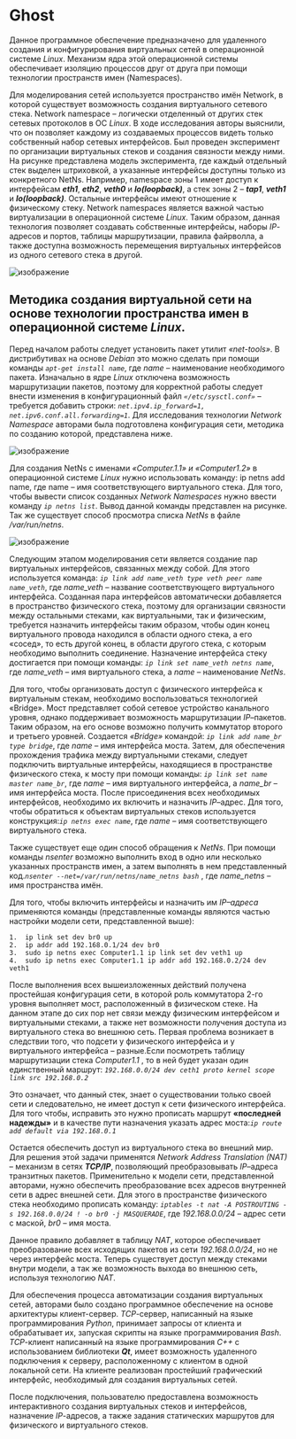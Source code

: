 # Ghost

Данное программное обеспечение предназначено для удаленного создания и конфигурирования виртуальных сетей в операционной системе _Linux_. Механизм ядра этой операционной системы обеспечивает изоляцию процессов друг от друга при помощи технологии пространств имен (Namespaces). 

Для моделирования сетей используется пространство имён Network, в которой существует возможность создания виртуального сетевого стека. Network namespace – логически отделенный от других стек сетевых протоколов в ОС _Linux_. В ходе исследования авторы выяснили, что он позволяет каждому из создаваемых процессов видеть только собственный набор сетевых интерфейсов. Был проведен эксперимент по организации виртуальных стеков и создания связности между ними. На рисунке представлена модель эксперимента, где каждый отдельный стек выделен штриховкой, а указанные интерфейсы доступны только из конкретного NetNs. Например, namespace зоны 1 имеет доступ к интерфейсам ***eth1***, ***eth2***, ***veth0*** и ***lo(loopback)***, а стек зоны 2 – ***tap1***, ***veth1*** и ***lo(loopback)***. Остальные интерфейсы имеют отношение к физическому стеку. Network namespaces является важной частью виртуализации в операционной системе _Linux_. Таким образом, данная технология позволяет создавать собственные интерфейсы, наборы _IP_-адресов и портов, таблицы маршрутизации, правила файрволла, а также доступна возможность перемещения виртуальных интерфейсов из одного сетевого стека в другой.

![изображение](https://user-images.githubusercontent.com/73258365/124506376-26482680-ddd4-11eb-80f5-b33a045fddf7.png)

## Методика создания виртуальной сети на основе технологии пространства имен в операционной системе _Linux_.

Перед началом работы следует установить пакет утилит _«net-tools»_. В дистрибутивах на основе _Debian_ это можно сделать при помощи команды *`apt-get install name`*, где *name* – наименование необходимого пакета.
Изначально в ядре _Linux_ отключена возможность маршрутизации пакетов, поэтому для корректной работы следует внести изменения в конфигурационный файл *`«/etc/sysctl.conf»`* – требуется добавить строки: *`net.ipv4.ip_forward=1, net.ipv6.conf.all.forwarding=1`*. Для исследования технологии _Network Namespace_ авторами была подготовлена конфигурация сети, методика по созданию которой, представлена ниже.

![изображение](https://user-images.githubusercontent.com/73258365/124506535-850da000-ddd4-11eb-9894-99e5efa2f398.png)

Для создания  NetNs с именами _«Computer.1.1» и «Computer1.2»_ в операционной системе _Linux_ нужно использовать команду:
ip netns add name, где name – имя соответствующего виртуального стека.
Для того, чтобы вывести список созданных _Network Namespaces_ нужно ввести команду _`ip netns list`_. Вывод данной команды представлен на рисунке. Так же существует способ просмотра списка _NetNs_ в файле _/var/run/netns_.

![изображение](https://user-images.githubusercontent.com/73258365/124506587-a40c3200-ddd4-11eb-8ba2-8cf34476418e.png)

Следующим этапом моделирования сети является создание пар виртуальных интерфейсов, связанных между собой. Для этого используется команда:
_`ip link add name_veth type veth peer name name_veth`_, где _name_veth_ – название соответствующего виртуального интерфейса. 
Созданная пара интерфейсов автоматически добавляется в пространство физического стека, поэтому для организации связности между остальными стеками, как виртуальными, так и физическим, требуется назначить интерфейсы таким образом, чтобы один конец виртуального провода находился в области одного стека, а его «сосед», то есть другой конец, в области другого стека, с которым необходимо выполнить соединение. Назначение интерфейса стеку достигается при помощи команды: 
_`ip link set name_veth netns name`_, где _name_veth_ – имя виртуального стека, а _name_ – наименование _NetNs_.

Для того, чтобы организовать доступ с физического интерфейса к виртуальным стекам, необходимо воспользоваться технологией «Bridge». Мост представляет собой сетевое устройство канального уровня, однако поддерживает возможность маршрутизации _IP_–пакетов. Таким образом, на его основе возможно получить коммутатор второго и третьего уровней. Создается _«Bridge»_ командой:
_`ip link add name_br type bridge`_, где _name_ – имя интерфейса моста. 
Затем, для обеспечения прохождения трафика между виртуальными стеками, следует подключить виртуальные интерфейсы, находящиеся в пространстве физического стека, к мосту при помощи команды:
_`ip link set name master name_br`_, где _name_ – имя виртуального интерфейса, а _name_br_ – имя интерфейса моста.
После присоединения всех необходимых интерфейсов, необходимо их включить и назначить _IP_–адрес. Для того, чтобы обратиться к объектам виртуальных стеков используется конструкция:_`ip netns exec name`_, где _name_ – имя соответствующего виртуального стека.

Также существует еще один способ обращения к _NetNs_. При помощи команды _nsenter_ возможно выполнить вход в одно или несколько указанных пространств имен, а затем выполнять в нем представленный код._`nsenter --net=/var/run/netns/name_netns bash`_ , где _name_netns_ – имя пространства имён.

Для того, чтобы включить интерфейсы и  назначить им _IP–адреса_ применяются команды (представленные команды являются частью настройки модели сети, представленной выше):

```shell
1.	ip link set dev br0 up
2.	ip addr add 192.168.0.1/24 dev br0
3.	sudo ip netns exec Computer1.1 ip link set dev veth1 up
4.	sudo ip netns exec Computer1.1 ip addr add 192.168.0.2/24 dev veth1
```

После выполнения всех вышеизложенных действий получена простейшая конфигурация сети, в которой роль коммутатора 2-го уровня выполняет мост, расположенный в физическом стеке. На данном этапе до сих пор нет связи между физическим интерфейсом и виртуальными стеками, а также нет возможности получения доступа из виртуального стека во внешнюю сеть. 
Первая проблема возникает в следствии того, что подсети у физического интерфейса и у виртуального интерфейса – разные.Если посмотреть таблицу маршрутизации стека _Computer1.1_ , то в ней будет указан один единственный маршрут:
_`192.168.0.0/24 dev ceth1 proto kernel scope link src 192.168.0.2`_

Это означает, что данный стек, знает о существовании только своей сети и следовательно, не имеет доступ к сети физического интерфейса. Для того чтобы, исправить это нужно прописать маршрут **«последней надежды»** и в качестве пути назначения указать адрес моста:_`ip route add default via 192.168.0.1`_

Остается обеспечить доступ из виртуального стека во внешний мир. Для решения этой задачи применятся _Network Address Translation (NAT)_ – механизм в сетях ***TCP/IP***, позволяющий преобразовывать _IP_–адреса транзитных пакетов. 
Применительно к модели сети, представленной авторами, нужно обеспечить преобразование всех адресов внутренней сети в адрес внешней сети. Для этого в пространстве физического стека необходимо прописать команду: 
_`iptables -t nat -A POSTROUTING -s 192.168.0.0/24 ! -o br0 -j MASQUERADE`_, где _192.168.0.0/24_ – адрес сети с маской, _br0_ – имя моста.

Данное правило добавляет в таблицу _NAT_, которое обеспечивает преобразование всех исходящих пакетов из сети _192.168.0.0/24_, но не через интерфейс моста. Теперь существует доступ между стеками внутри модели, а так же  возможность выхода во внешнюю сеть, используя технологию _NAT_.

Для обеспечения процесса автоматизации создания виртуальных сетей, авторами было создано программное обеспечение на основе архитектуры клиент-сервер. _TCP_-cервер, написанный на языке программирования _Python_, принимает запросы от клиента и обрабатывает их, запуская скрипты на языке программирования _Bash_. 
_TCP_-клиент написанный на языке программирования _C++_ с использованием библиотеки _**Qt**_, имеет возможность удаленного подключения к серверу, расположенному с клиентом в одной локальной сети. На клиенте реализован простейший графический интерфейс, необходимый для создания виртуальных сетей. 

После подключения, пользователю предоставлена возможность интерактивного создания виртуальных стеков и интерфейсов, назначение _IP_-адресов, а также задания статических маршрутов для физического и виртуального стеков.


